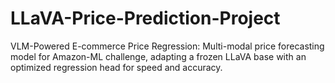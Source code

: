 # LLaVA-Price-Prediction-Project
VLM-Powered E-commerce Price Regression: Multi-modal price forecasting model for Amazon-ML challenge, adapting a frozen LLaVA base with an optimized regression head for speed and accuracy.
